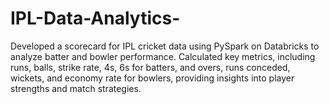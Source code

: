 # IPL-Data-Analytics-
Developed a scorecard for IPL cricket data using PySpark on Databricks to analyze batter and bowler performance. Calculated key metrics, including runs, balls, strike rate, 4s, 6s for batters, and overs, runs conceded, wickets, and economy rate for bowlers, providing insights into player strengths and match strategies.
